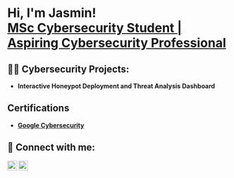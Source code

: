 <h1>Hi, I'm Jasmin! <br/><a href="https://www.linkedin.com/in/joshmadakor/">MSc Cybersecurity Student | Aspiring Cybersecurity Professional</a>

<h2>👨‍💻 Cybersecurity Projects:</h2>

- <b>Interactive Honeypot Deployment and Threat Analysis Dashboard
<h2> Certifications</h2>

- [Google Cybersecurity](https://coursera.org/share/d268dbbcde134cd273733117f9278b28)

<h2> 🤳 Connect with me:</h2>

[<img align="left" alt="JoshMadakor | LinkedIn" width="22px" src="https://cdn.jsdelivr.net/npm/simple-icons@v3/icons/linkedin.svg" />][linkedin]
[<img align="left" alt="JoshMadakor | Instagram" width="22px" src="https://cdn.jsdelivr.net/npm/simple-icons@v3/icons/instagram.svg" />][instagram]


[linkedin]: https://www.linkedin.com/in/jasminjamal/
[instagram]: https://www.instagram.com/jasminjaml
